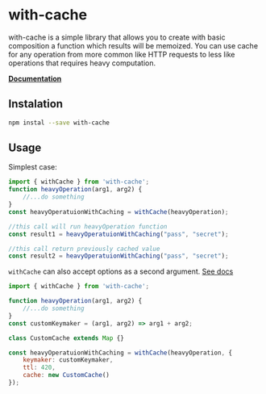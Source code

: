 
# with-cache

  

with-cache is a simple library that allows you to create with basic composition a function which results will be memoized. You can use cache for any operation from more common like HTTP requests to less like operations that requires heavy computation.

[**Documentation**](https://matchojecky.github.io/with-cache/)


## Instalation
```bash
npm instal --save with-cache
```


## Usage

Simplest case:
```javascript
import { withCache } from 'with-cache';
function heavyOperation(arg1, arg2) {
	//...do something
}
const heavyOperatuionWithCaching = withCache(heavyOperation);

//this call will run heavyOperation function
const result1 = heavyOperatuionWithCaching("pass", "secret");

//this call return previously cached value 
const result2 = heavyOperatuionWithCaching("pass", "secret");

```

  

`withCache` can also accept options as a second argument. [See docs](https://matchojecky.github.io/with-cache/interfaces/cacheoptions.html)

```javascript
import { withCache } from 'with-cache';

function heavyOperation(arg1, arg2) {
	//...do something
}
const customKeymaker = (arg1, arg2) => arg1 + arg2;

class CustomCache extends Map {}

const heavyOperatuionWithCaching = withCache(heavyOperation, {
	keymaker: customKeymaker,
	ttl: 420,
	cache: new CustomCache()
});

```
